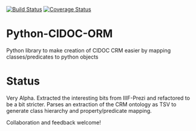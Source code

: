 [![Build Status](https://travis-ci.org/azaroth42/crom.svg?branch=master)](https://travis-ci.org/azaroth42/crom) [![Coverage Status](https://coveralls.io/repos/github/azaroth42/crom/badge.svg?branch=master)](https://coveralls.io/github/azaroth42/crom?branch=master)

# Python-CIDOC-ORM
Python library to make creation of CIDOC CRM easier by mapping classes/predicates to python objects

# Status
Very Alpha.  Extracted the interesting bits from IIIF-Prezi and refactored to be a bit stricter.
Parses an extraction of the CRM ontology as TSV to generate class hierarchy and property/predicate mapping.

Collaboration and feedback welcome!